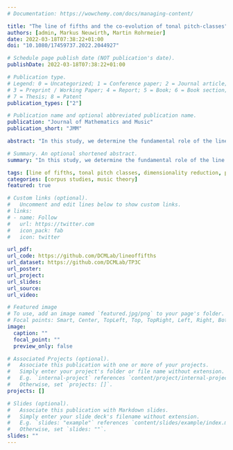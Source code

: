 ```yaml
---
# Documentation: https://wowchemy.com/docs/managing-content/

title: "The line of fifths and the co-evolution of tonal pitch-classes"
authors: [admin, Markus Neuwirth, Martin Rohrmeier]
date: 2022-03-18T07:38:22+01:00
doi: "10.1080/17459737.2022.2044927"

# Schedule page publish date (NOT publication's date).
publishDate: 2022-03-18T07:38:22+01:00

# Publication type.
# Legend: 0 = Uncategorized; 1 = Conference paper; 2 = Journal article;
# 3 = Preprint / Working Paper; 4 = Report; 5 = Book; 6 = Book section;
# 7 = Thesis; 8 = Patent
publication_types: ["2"]

# Publication name and optional abbreviated publication name.
publication: "Journal of Mathematics and Music"
publication_short: "JMM"

abstract: "In this study, we determine the fundamental role of the line of fifths for the organization of tonal material by applying dimensionality reduction to a large historical corpus of pitch-class counts (ca. 1360–1940). We observe a historically growing trend in the exploitation of the fifths range, i.e. the size of segments that pitch-class distributions cover on the line of fifths. Moreover, we introduce the novel concept of pitch-class (co-)evolution, which traces the changing co-occurrence of pitch classes over time and likewise reaffirms the centrality of this linear tonal space from a historical angle, allowing us also to distinguish between historical periods in terms of the usage of pitch classes."

# Summary. An optional shortened abstract.
summary: "In this study, we determine the fundamental role of the line of fifths for the organization of tonal material by applying dimensionality reduction to a large historical corpus of pitch-class counts (ca. 1360–1940). We observe a historically growing trend in the exploitation of the fifths range, i.e. the size of segments that pitch-class distributions cover on the line of fifths. Moreover, we introduce the novel concept of pitch-class (co-)evolution."

tags: [line of fifths, tonal pitch classes, dimensionality reduction, pitch-class co-evolution]
categories: [corpus studies, music theory]
featured: true

# Custom links (optional).
#   Uncomment and edit lines below to show custom links.
# links:
# - name: Follow
#   url: https://twitter.com
#   icon_pack: fab
#   icon: twitter

url_pdf:
url_code: https://github.com/DCMLab/lineoffifths
url_dataset: https://github.com/DCMLab/TP3C
url_poster:
url_project:
url_slides:
url_source:
url_video:

# Featured image
# To use, add an image named `featured.jpg/png` to your page's folder. 
# Focal points: Smart, Center, TopLeft, Top, TopRight, Left, Right, BottomLeft, Bottom, BottomRight.
image:
  caption: ""
  focal_point: ""
  preview_only: false

# Associated Projects (optional).
#   Associate this publication with one or more of your projects.
#   Simply enter your project's folder or file name without extension.
#   E.g. `internal-project` references `content/project/internal-project/index.md`.
#   Otherwise, set `projects: []`.
projects: []

# Slides (optional).
#   Associate this publication with Markdown slides.
#   Simply enter your slide deck's filename without extension.
#   E.g. `slides: "example"` references `content/slides/example/index.md`.
#   Otherwise, set `slides: ""`.
slides: ""
---
```

